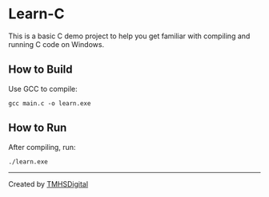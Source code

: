 # Learn-C

This is a basic C demo project to help you get familiar with compiling and running C code on Windows.

## How to Build

Use GCC to compile:

```
gcc main.c -o learn.exe
```

## How to Run

After compiling, run:

```
./learn.exe
```

---

Created by [TMHSDigital](https://github.com/TMHSDigital)